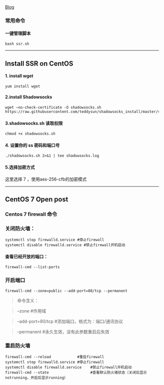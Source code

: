 [Blog](https://www.mzyyun.com/study/centos-ssr.html)

### 常用命令
#### 一键管理脚本
``` 
bash ssr.sh
``` 
---

## Install SSR on CentOS

#### 1. install wget
``` 
yum install wget 
```

#### 2.install Shadowsocks
``` 
wget –no-check-certificate -O shadowsocks.sh https://raw.githubusercontent.com/teddysun/shadowsocks_install/master/shadowsocks.sh
``` 

#### 3.shadowsocks.sh 读取权限
``` 
chmod +x shadowsocks.sh
``` 

#### 4. 设置你的 ss 密码和端口号
``` 
./shadowsocks.sh 2>&1 | tee shadowsocks.log
``` 

#### 5.选择加密方式

这里选择 7 ，使用aes-256-cfb的加密模式

---
## CentOS 7 Open post
### Centos 7 firewall 命令
### 关闭防火墙：

``` 
systemctl stop firewalld.service #停止firewall
systemctl disable firewalld.service #禁止firewall开机启动
``` 

#### 查看已经开放的端口：
``` 
firewall-cmd --list-ports
``` 
### 开启端口
``` 
firewall-cmd --zone=public --add-port=80/tcp --permanent
``` 


>命令含义：

>–zone #作用域

>–add-port=80/tcp #添加端口，格式为：端口/通讯协议

>–permanent #永久生效，没有此参数重启后失效

### 重启防火墙
``` 
firewall-cmd --reload            #重启firewall
systemctl stop firewalld.service #停止firewall
systemctl disable firewalld.service    #禁止firewall开机启动
firewall-cmd --state                   #查看默认防火墙状态（关闭后显示notrunning，开启后显示running）

``` 






